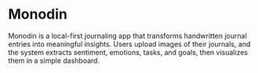 # Monodin
Monodin is a local-first journaling app that transforms handwritten journal entries into meaningful insights. Users upload images of their journals, and the system extracts sentiment, emotions, tasks, and goals, then visualizes them in a simple dashboard.
